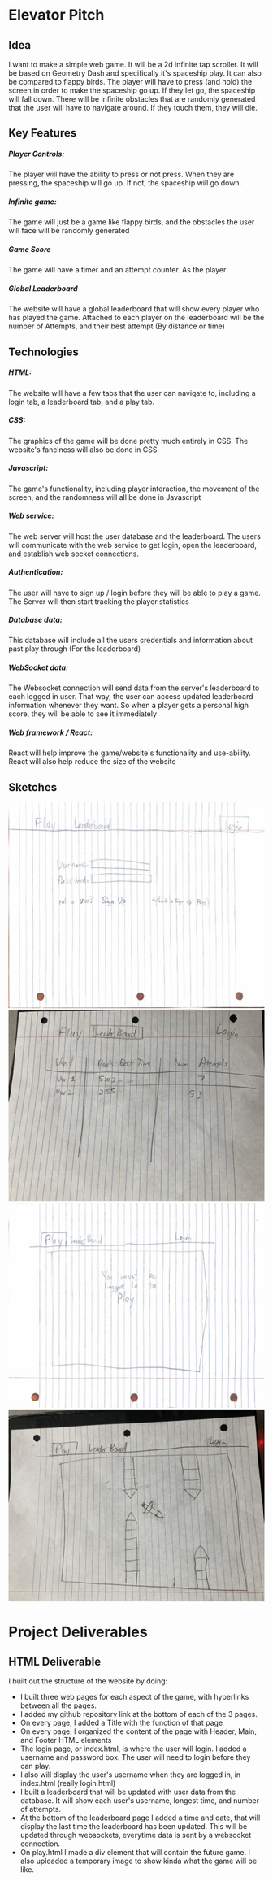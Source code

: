 # Elevator Pitch
## Idea
I want to make a simple web game. 
It will be a 2d infinite tap scroller. It will be based on Geometry Dash and specifically it's spaceship play. 
It can also be compared to flappy birds. 
The player will have to press (and hold) the screen in order to make the spaceship go up. 
If they let go, the spaceship will fall down.
There will be infinite obstacles that are randomly generated that the user will have to navigate around. 
If they touch them, they will die.

## Key Features
##### Player Controls:
The player will have the ability to press or not press. When they are pressing, the spaceship will go up. If not, the spaceship will go down.
##### Infinite game:
The game will just be a game like flappy birds, and the obstacles the user will face will be randomly generated
##### Game Score
The game will have a timer and an attempt counter. As the player 
##### Global Leaderboard
The website will have a global leaderboard that will show every player who has played the game. 
Attached to each player on the leaderboard will be the number of Attempts, and their best attempt (By distance or time)


## Technologies
##### HTML:
The website will have a few tabs that the user can navigate to, including a login tab, a leaderboard tab, and a play tab. 
##### CSS: 
The graphics of the game will be done pretty much entirely in CSS. The website's fanciness will also be done in CSS
##### Javascript: 
The game's functionality, including player interaction, the movement of the screen, and the randomness will all be done in Javascript
##### Web service:
The web server will host the user database and the leaderboard.
The users will communicate with the web service to get login, open the leaderboard, and establish web socket connections.
##### Authentication:
The user will have to sign up / login before they will be able to play a game. The Server will then start tracking the player statistics
##### Database data:
This database will include all the users credentials and information about past play through (For the leaderboard)
##### WebSocket data:
The Websocket connection will send data from the server's leaderboard to each logged in user. 
That way, the user can access updated leaderboard information whenever they want. 
So when a player gets a personal high score, they will be able to see it immediately
##### Web framework / React:
React will help improve the game/website's functionality and use-ability.
React will also help reduce the size of the website

## Sketches
![images/sketch1.jpg](startup-html/images/sketch1.jpg)
![images/sketch7.jpg](startup-html/images/sketch7.jpg)
![images/sketch3.jpg](startup-html/images/sketch3.jpg)
![images/sketch6.jpg](startup-html/images/sketch6.jpg)

# Project Deliverables
## HTML Deliverable
I built out the structure of the website by doing:
* I built three web pages for each aspect of the game, with hyperlinks between all the pages.
* I added my github repository link at the bottom of each of the 3 pages.
* On every page, I added a Title with the function of that page
* On every page, I organized the content of the page with Header, Main, and Footer HTML elements
* The login page, or index.html, is where the user will login. I added a username and password box. The user will need to login before they can play.
* I also will display the user's username when they are logged in, in index.html (really login.html)
* I built a leaderboard that will be updated with user data from the database. It will show each user's username, longest time, and number of attempts.
* At the bottom of the leaderboard page I added a time and date, that will display the last time the leaderboard has been updated. This will be updated through websockets, everytime data is sent by a websocket connection.
* On play.html I made a div element that will contain the future game. I also uploaded a temporary image to show kinda what the game will be like. 


